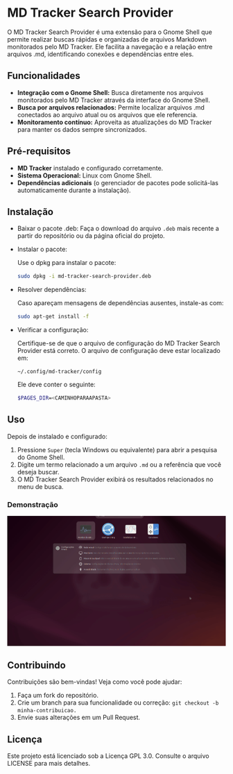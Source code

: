 # MD Tracker Search Provider
O MD Tracker Search Provider é uma extensão para o Gnome Shell que permite realizar buscas rápidas e organizadas de arquivos Markdown monitorados pelo MD Tracker. Ele facilita a navegação e a relação entre arquivos .md, identificando conexões e dependências entre eles.

## Funcionalidades
* **Integração com o Gnome Shell:** Busca diretamente nos arquivos monitorados pelo MD Tracker através da interface do Gnome Shell.
* **Busca por arquivos relacionados:** Permite localizar arquivos .md conectados ao arquivo atual ou os arquivos que ele referencia.
* **Monitoramento contínuo:** Aproveita as atualizações do MD Tracker para manter os dados sempre sincronizados.

## Pré-requisitos
* **MD Tracker** instalado e configurado corretamente.
* **Sistema Operacional:** Linux com Gnome Shell.
* **Dependências adicionais** (o gerenciador de pacotes pode solicitá-las automaticamente durante a instalação).

## Instalação
* Baixar o pacote .deb:
  Faça o download do arquivo `.deb` mais recente a partir do repositório ou da página oficial do projeto.

* Instalar o pacote:

  Use o dpkg para instalar o pacote:

  ```bash
  sudo dpkg -i md-tracker-search-provider.deb
  ```

* Resolver dependências:

  Caso apareçam mensagens de dependências ausentes, instale-as com:

  ```bash
  sudo apt-get install -f
  ```
  
* Verificar a configuração:

  Certifique-se de que o arquivo de configuração do MD Tracker Search Provider está correto. O arquivo de configuração deve estar localizado em:
  ```
  ~/.config/md-tracker/config
  ```
  Ele deve conter o seguinte:
  ```bash
  $PAGES_DIR=<CAMINHOPARAAPASTA>
  ```

## Uso
Depois de instalado e configurado:

1. Pressione `Super` (tecla Windows ou equivalente) para abrir a pesquisa do Gnome Shell.
2. Digite um termo relacionado a um arquivo `.md` ou a referência que você deseja buscar.
3. O MD Tracker Search Provider exibirá os resultados relacionados no menu de busca.

### Demonstração

![Demonstração do Programa](assets/md-tracker-search-provider.gif)

## Contribuindo
Contribuições são bem-vindas! Veja como você pode ajudar:

1. Faça um fork do repositório.
2. Crie um branch para sua funcionalidade ou correção: `git checkout -b minha-contribuicao.`
3. Envie suas alterações em um Pull Request.

## Licença
Este projeto está licenciado sob a Licença GPL 3.0. Consulte o arquivo LICENSE para mais detalhes.
